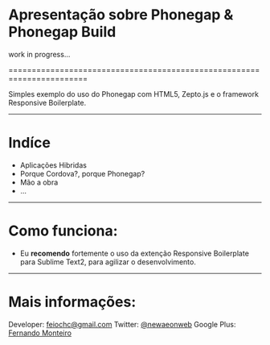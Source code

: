 <h1>Apresentação sobre Phonegap & Phonegap Build</h1>
work in progress...

=======================================================================

Simples exemplo do uso do Phonegap com HTML5, Zepto.js e o framework Responsive Boilerplate.

-----------------------------------------------------------------------

<h1>Indíce</h1>

<ul>
	<li>Aplicações Hibridas</li>
	<li>Porque Cordova?, porque Phonegap?</li>
	<li>Mão a obra</li>
	<li>...</li>
</ul>


------------------------------------------------------------------------
<h1>Como funciona:</h1>

- Eu <b>recomendo</b> fortemente o uso da extenção Responsive Boilerplate para Sublime Text2, para agilizar o desenvolvimento.


-----------------------------------------------------------------------

<h1>Mais informações:</h1>

Developer: feiochc@gmail.com
Twitter: <a href="https://twitter.com/@newaeonweb">@newaeonweb</a>
Google Plus: <a href="https://plus.google.com/102311871192373469721/posts">Fernando Monteiro</a>